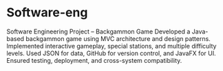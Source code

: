 # Software-eng
Software Engineering Project – Backgammon Game Developed a Java-based backgammon game using MVC architecture and design patterns. Implemented interactive gameplay, special stations, and multiple difficulty levels. Used JSON for data, GitHub for version control, and JavaFX for UI. Ensured testing, deployment, and cross-system compatibility.
